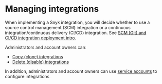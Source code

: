 # Managing integrations

When implementing a Snyk integration, you will decide whether to use a source control management (SCM) integration or a continuous integration/continuous delivery (CI/CD) integration. See [SCM (Git) and CI/CD integration deployment intro](../git-repository-and-ci-cd-integrations-comparisons.md).

Administrators and account owners can:

* [Copy (clone) integrations](clone-an-integration-across-your-snyk-orgs.md)
* [Delete (disable) integrations](disable-a-git-integration.md)

In addition, administrators and account owners can use [service accounts](../../user-and-group-management/structure-account-for-high-application-performance/service-accounts.md) to configure integrations.
